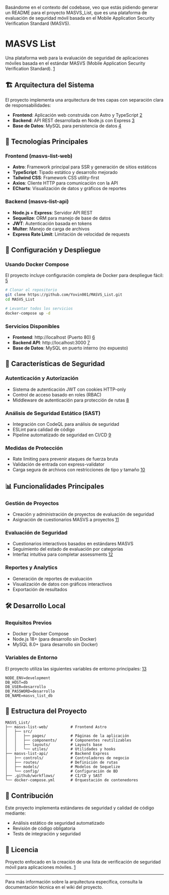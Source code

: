 Basándome en el contexto del codebase, veo que estás pidiendo generar un README para el proyecto MASVS_List, que es una plataforma de evaluación de seguridad móvil basada en el Mobile Application Security Verification Standard (MASVS). <cite/>

# MASVS List

Una plataforma web para la evaluación de seguridad de aplicaciones móviles basada en el estándar MASVS (Mobile Application Security Verification Standard). [1](#0-0) 

## 🏗️ Arquitectura del Sistema

El proyecto implementa una arquitectura de tres capas con separación clara de responsabilidades: <cite/>

- **Frontend**: Aplicación web construida con Astro y TypeScript [2](#0-1) 
- **Backend**: API REST desarrollada en Node.js con Express [3](#0-2) 
- **Base de Datos**: MySQL para persistencia de datos [4](#0-3) 

## 🚀 Tecnologías Principales

### Frontend (masvs-list-web)
- **Astro**: Framework principal para SSR y generación de sitios estáticos
- **TypeScript**: Tipado estático y desarrollo mejorado
- **Tailwind CSS**: Framework CSS utility-first
- **Axios**: Cliente HTTP para comunicación con la API
- **ECharts**: Visualización de datos y gráficos de reportes

### Backend (masvs-list-api)
- **Node.js + Express**: Servidor API REST
- **Sequelize**: ORM para manejo de base de datos
- **JWT**: Autenticación basada en tokens
- **Multer**: Manejo de carga de archivos
- **Express Rate Limit**: Limitación de velocidad de requests

## 🔧 Configuración y Despliegue

### Usando Docker Compose

El proyecto incluye configuración completa de Docker para despliegue fácil: [5](#0-4) 

```bash
# Clonar el repositorio
git clone https://github.com/Yovin001/MASVS_List.git
cd MASVS_List

# Levantar todos los servicios
docker-compose up -d
```

### Servicios Disponibles

- **Frontend**: http://localhost (Puerto 80) [6](#0-5) 
- **Backend API**: http://localhost:3000 [7](#0-6) 
- **Base de Datos**: MySQL en puerto interno (no expuesto)

## 🔐 Características de Seguridad

### Autenticación y Autorización
- Sistema de autenticación JWT con cookies HTTP-only
- Control de acceso basado en roles (RBAC)
- Middleware de autenticación para protección de rutas [8](#0-7) 

### Análisis de Seguridad Estático (SAST)
- Integración con CodeQL para análisis de seguridad
- ESLint para calidad de código
- Pipeline automatizado de seguridad en CI/CD [9](#0-8) 

### Medidas de Protección
- Rate limiting para prevenir ataques de fuerza bruta
- Validación de entrada con express-validator
- Carga segura de archivos con restricciones de tipo y tamaño [10](#0-9) 

## 📊 Funcionalidades Principales

### Gestión de Proyectos
- Creación y administración de proyectos de evaluación de seguridad
- Asignación de cuestionarios MASVS a proyectos [11](#0-10) 

### Evaluación de Seguridad
- Cuestionarios interactivos basados en estándares MASVS
- Seguimiento del estado de evaluación por categorías
- Interfaz intuitiva para completar assessments [12](#0-11) 

### Reportes y Analytics
- Generación de reportes de evaluación
- Visualización de datos con gráficos interactivos
- Exportación de resultados

## 🛠️ Desarrollo Local

### Requisitos Previos
- Docker y Docker Compose
- Node.js 18+ (para desarrollo sin Docker)
- MySQL 8.0+ (para desarrollo sin Docker)

### Variables de Entorno
El proyecto utiliza las siguientes variables de entorno principales: [13](#0-12) 

```env
NODE_ENV=development
DB_HOST=db
DB_USER=desarrollo
DB_PASSWORD=desarrollo
DB_NAME=masvs_list_db
```

## 📝 Estructura del Proyecto

```
MASVS_List/
├── masvs-list-web/          # Frontend Astro
│   ├── src/
│   │   ├── pages/           # Páginas de la aplicación
│   │   ├── components/      # Componentes reutilizables
│   │   ├── layouts/         # Layouts base
│   │   └── utiles/          # Utilidades y hooks
├── masvs-list-api/          # Backend Express
│   ├── controls/            # Controladores de negocio
│   ├── routes/              # Definición de rutas
│   ├── models/              # Modelos de Sequelize
│   └── config/              # Configuración de BD
├── .github/workflows/       # CI/CD y SAST
└── docker-compose.yml       # Orquestación de contenedores
```

## 🤝 Contribución

Este proyecto implementa estándares de seguridad y calidad de código mediante:
- Análisis estático de seguridad automatizado
- Revisión de código obligatoria
- Tests de integración y seguridad

## 📄 Licencia

Proyecto enfocado en la creación de una lista de verificación de seguridad móvil para aplicaciones móviles. [1](#0-0) 

---

Para más información sobre la arquitectura específica, consulta la documentación técnica en el wiki del proyecto.

